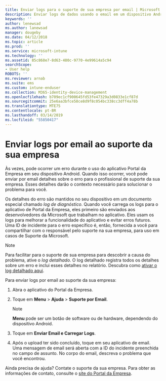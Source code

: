 ```yaml
---
title: Enviar logs para o suporte de sua empresa por email | Microsoft Docs
description: Enviar logs de dados usando o email em um dispositivo Android
keywords: ''
author: lenewsad
ms.author: lanewsad
manager: dougeby
ms.date: 04/12/2018
ms.topic: article
ms.prod: ''
ms.service: microsoft-intune
ms.technology: ''
ms.assetid: 85c868e7-8d63-480c-9770-4e99614a5c94
searchScope:
- User help
ROBOTS: ''
ms.reviewer: arnab
ms.suite: ems
ms.custom: intune-enduser
ms.collection: M365-identity-device-management
ms.openlocfilehash: b709ec1cf900645fd53fe47329a3d0833e1cf87d
ms.sourcegitcommit: 25e6aa3bfce58ce8d9f8c054bc338cc3dff4a78b
ms.translationtype: MTE75
ms.contentlocale: pt-BR
ms.lasthandoff: 03/14/2019
ms.locfileid: "55850417"
---
```

# <a name="email-logs-to-your-company-support"></a>Enviar logs por email ao suporte da sua empresa

Às vezes, pode ocorrer um erro durante o uso do aplicativo Portal da Empresa em seu dispositivo Android. Quando isso ocorrer, você pode enviar por email detalhes sobre o erro para o profissional de suporte da sua empresa. Esses detalhes darão o contexto necessário para solucionar o problema para você.  

Os detalhes do erro são mantidos no seu dispositivo em um documento especial chamado _log de diagnóstico_. Quando você carrega os logs para o aplicativo de Portal da Empresa, eles primeiro são enviados aos desenvolvedores da Microsoft que trabalham no aplicativo. Eles usam os logs para melhorar a funcionalidade do aplicativo e evitar erros futuros. Uma ID de incidente para o erro específico é, então, fornecida a você para compartilhar com o responsável pelo suporte na sua empresa, para uso em casos de Suporte da Microsoft.

> [!Note]
> Para facilitar para o suporte de sua empresa para descobrir a causa do problema, ative o _log detalhado_. O log detalhado registra todos os detalhes sobre um erro e inclui esses detalhes no relatório. Descubra como [ativar o log detalhado aqui](use-verbose-logging-to-help-your-it-administrator-fix-device-issues-android.md).  

Para enviar logs por email ao suporte da sua empresa:

1.  Abra o aplicativo do Portal da Empresa.

2.  Toque em **Menu** > **Ajuda** > **Suporte por Email**.

    > [!NOTE]
    > **Menu** pode ser um botão de software ou de hardware, dependendo do dispositivo Android.

3.  Toque em **Enviar Email e Carregar Logs**.
4.  Após o upload ter sido concluído, toque em seu aplicativo de email. Uma mensagem de email será aberta com a ID do incidente preenchida no campo de assunto. No corpo do email, descreva o problema que você encontrou.  

Ainda precisa de ajuda? Contate o suporte da sua empresa. Para obter as informações de contato, consulte o [site do Portal da Empresa](https://go.microsoft.com/fwlink/?linkid=2010980).
